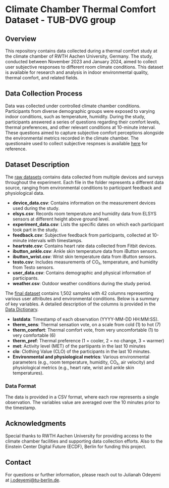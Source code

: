 # Climate Chamber Thermal Comfort Dataset - TUB-DVG group

## Overview
This repository contains data collected during a thermal comfort study at the climate chamber of RWTH Aachen University, Germany. The study, conducted between November 2023 and January 2024, aimed to collect user subjective responses to different room climate conditions. This dataset is available for research and analysis in indoor environmental quality, thermal comfort, and related fields.

## Data Collection Process
Data was collected under controlled climate chamber conditions. Participants from diverse demographic groups were exposed to varying indoor conditions, such as temperature, humidity. During the study, participants answered a series of questions regarding their comfort levels, thermal preferences, and other relevant conditions at 10-minute interval. These questions aimed to capture subjective comfort perceptions alongside the environmental metrics recorded in the climate chamber. The questionaire used to collect subjective respnses is available [here](SubjectiveQs.pdf) for reference.

## Dataset Description
The [raw datasets](pcmproject_climatechamber_exp_raw_dataset) contains data collected from multiple devices and surveys throughout the experiment. Each file in the folder represents a different data source, ranging from environmental conditions to participant feedback and physiological data.

- **device_data.csv**: Contains information on the measurement devices used during the study.
- **elsys.csv**: Records room temperature and humidity data from ELSYS sensors at different height above ground level.
- **experiment_data.csv**: Lists the specific dates on which each participant took part in the study.
- **feedback.csv**: Subjective feedback from participants, collected at 10-minute intervals with timestamps.
- **heartrate.csv**: Contains heart rate data collected from Fitbit devices.
- **ibutton_ankle.csv**: Ankle skin temperature data from iButton sensors.
- **ibutton_wrist.csv**: Wrist skin temperature data from iButton sensors.
- **testo.csv**: Includes measurements of CO₂, temperature, and humidity from Testo sensors.
- **user_data.csv**: Contains demographic and physical information of participants.
- **weather.csv**: Outdoor weather conditions during the study period.

The [final dataset](data/pcm_climate_chamber_final_data.csv) contains 1,502 samples with 42 columns representing various user attributes and environmental conditions. Below is a summary of key variables. A detailed description of the columns is provided in the [Data Dictionary](data_dictionary.csv).

- **lastdata**: Timestamp of each observation (YYYY-MM-DD HH:MM:SS).
- **therm_sens**: Thermal sensation vote, on a scale from cold (1) to hot (7)
- **therm_comfort**: Thermal comfort vote, from very uncomfortable (1) to very comfortable (6)
- **therm_pref**: Thermal preference (1 = cooler, 2 = no change, 3 = warmer)
- **met**: Activity level (MET) of the partiipants in the last 10 minutes
- **clo**: Clothing Value (CLO) of the participants in the last 10 minutes. 
- **Environmental and physiological metrics**: Various environmental parameters (e.g., room temperature, humidity, CO₂, air velocity) and physiological metrics (e.g., heart rate, wrist and ankle skin temperatures). 
### Data Format
The data is provided in a CSV format, where each row represents a single observation. The variables value are averaged over the 10 minutes prior to the timestamp.


## Acknowledgments
Special thanks to RWTH Aachen University for providing access to the climate chamber facilities and supporting data collection efforts. Also to the Einstein Center Digital Future (ECDF), Berlin for funding this project.

## Contact
For questions or further information, please reach out to Julianah Odeyemi at j.odeyemi@tu-berlin.de.


